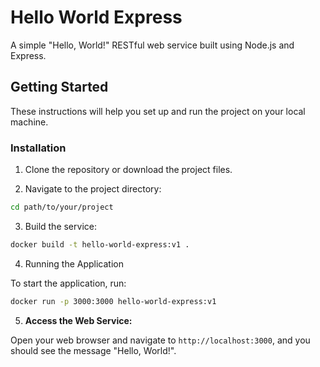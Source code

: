 # Hello World Express

A simple "Hello, World!" RESTful web service built using Node.js and Express.

## Getting Started

These instructions will help you set up and run the project on your local machine.

### Installation

1. Clone the repository or download the project files.

2. Navigate to the project directory:

```bash
cd path/to/your/project
```

3. Build the service:

```bash
docker build -t hello-world-express:v1 .
```

4. Running the Application

To start the application, run:

```bash
docker run -p 3000:3000 hello-world-express:v1
```

5. **Access the Web Service:**

Open your web browser and navigate to `http://localhost:3000`, and you should see the message "Hello, World!".
